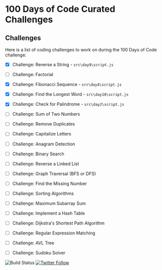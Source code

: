 # 100 Days of Code Curated Challenges

## Challenges
Here is a list of coding challenges to work on during the 100 Days of Code challenge:

- [x] Challenge: Reverse a String -    ```src\day9\script.js```

- [ ] Challenge: Factorial

- [x] Challenge: Fibonacci Sequence -   ```src\day4\script.js```

- [x] Challenge: Find the Longest Word -   ```src\day10\script.js```

- [x] Challenge: Check for Palindrome -    ```src\day2\script.js```

- [ ] Challenge: Sum of Two Numbers

- [ ] Challenge: Remove Duplicates

- [ ] Challenge: Capitalize Letters

- [ ] Challenge: Anagram Detection

- [ ] Challenge: Binary Search

- [ ] Challenge: Reverse a Linked List

- [ ] Challenge: Graph Traversal (BFS or DFS)

- [ ] Challenge: Find the Missing Number

- [ ] Challenge: Sorting Algorithms

- [ ] Challenge: Maximum Subarray Sum

- [ ] Challenge: Implement a Hash Table

- [ ] Challenge: Dijkstra's Shortest Path Algorithm

- [ ] Challenge: Regular Expression Matching

- [ ] Challenge: AVL Tree

- [ ] Challenge: Sudoku Solver


![Build Status](https://img.shields.io/badge/Build-Ongoing-%2319d147)            [![Twitter Follow](https://img.shields.io/twitter/follow/unnamed_labs)](https://twitter.com/unnamed_labs)